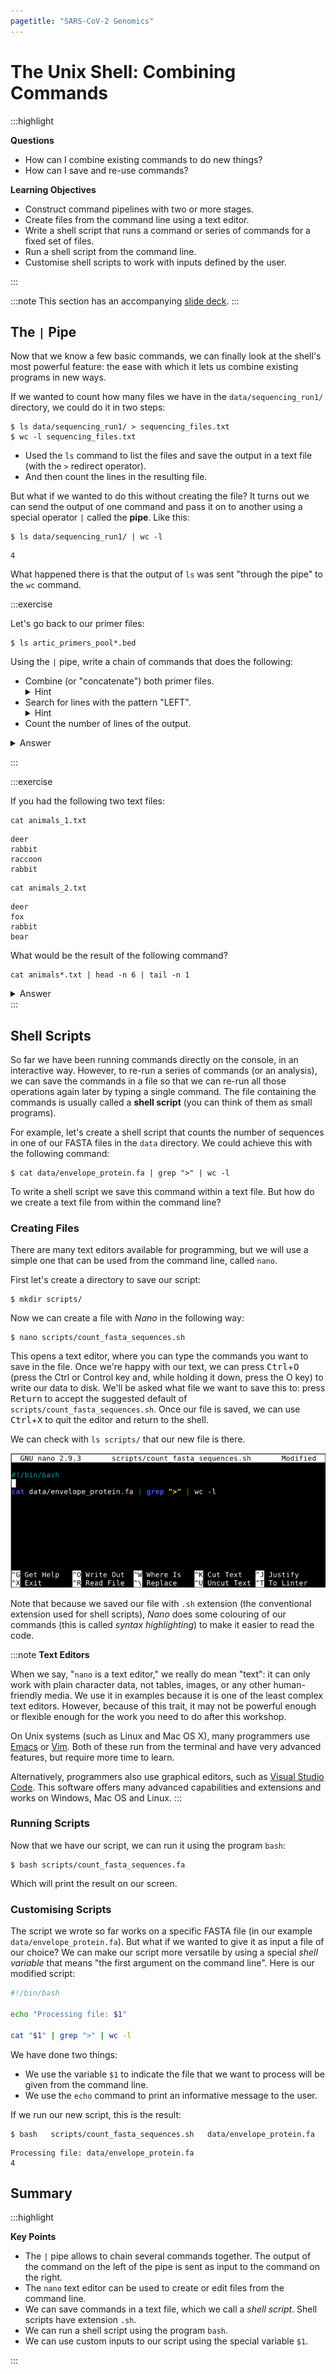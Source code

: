 ```yaml
---
pagetitle: "SARS-CoV-2 Genomics"
---
```


# The Unix Shell: Combining Commands

:::highlight

**Questions**

- How can I combine existing commands to do new things?
- How can I save and re-use commands?

**Learning Objectives**

- Construct command pipelines with two or more stages.
- Create files from the command line using a text editor.
- Write a shell script that runs a command or series of commands for a fixed set of files.
- Run a shell script from the command line.
- Customise shell scripts to work with inputs defined by the user. 

:::

:::note
This section has an accompanying <a href="https://docs.google.com/presentation/d/1lhN16pFpphxz2oO1T9x8xnSj6JRHeV9PLNXhK0FJZ2c/edit?usp=sharing" target="_blank">slide deck</a>.
:::

## The `|` Pipe

Now that we know a few basic commands, we can finally look at the shell's most powerful feature: the ease with which it lets us combine existing programs in new ways.

If we wanted to count how many files we have in the `data/sequencing_run1/` directory, we could do it in two steps:

```console
$ ls data/sequencing_run1/ > sequencing_files.txt
$ wc -l sequencing_files.txt
```

- Used the `ls` command to list the files and save the output in a text file (with the `>` redirect operator).
- And then count the lines in the resulting file. 

But what if we wanted to do this without creating the file?
It turns out we can send the output of one command and pass it on to another using a special operator `|` called the **pipe**.
Like this:

```console
$ ls data/sequencing_run1/ | wc -l
```

```
4
```

What happened there is that the output of `ls` was sent "through the pipe" to the `wc` command. 

:::exercise

Let's go back to our primer files: 

```console
$ ls artic_primers_pool*.bed
```

Using the `|` pipe, write a chain of commands that does the following:

- Combine (or "concatenate") both primer files. <details><summary>Hint</summary>Use the `cat` command.</details>
- Search for lines with the pattern "LEFT". <details><summary>Hint</summary>Use the `grep` command.</details>
- Count the number of lines of the output.

<details><summary>Answer</summary>

The three commands we want to use to achieve this are:

- `cat` to _concatenate_ the files.
- `grep` to only print the lines that match "LEFT".
- `wc -l` to count the number of lines. 

We can chain all the commands together like this:

```console
$ cat artic_primers_pool*.bed | grep "LEFT" | wc -l
```

```
109
```

</details>

:::


:::exercise

If you had the following two text files:

```console
cat animals_1.txt
```

```
deer
rabbit
raccoon
rabbit
```

```console
cat animals_2.txt
```

```
deer
fox
rabbit
bear
```

What would be the result of the following command?

```console
cat animals*.txt | head -n 6 | tail -n 1
```

<details><summary>Answer</summary>

The result would be "fox". 
Let's go through this step-by-step.

`cat animals*.txt` would combine the content of both files:

```
deer
rabbit
raccoon
rabbit
deer
fox
rabbit
bear
```

`head -n 6` would then print the first six lines of the combined file, so:

```
deer
rabbit
raccoon
rabbit
deer
fox
```

And finally `tail -n 1` would return the last line of this output:

```
fox
```

</details>
:::


## Shell Scripts

So far we have been running commands directly on the console, in an interactive way. 
However, to re-run a series of commands (or an analysis), we can save the commands in a file so that we can re-run all those operations again later by typing a single command. 
The file containing the commands is usually called a **shell script** (you can think of them as small programs).

For example, let's create a shell script that counts the number of sequences in one of our FASTA files in the `data` directory. 
We could achieve this with the following command: 

```console
$ cat data/envelope_protein.fa | grep ">" | wc -l
```

To write a shell script we save this command within a text file. 
But how do we create a text file from within the command line?

### Creating Files

There are many text editors available for programming, but we will use a simple one that can be used from the command line, called `nano`. 

First let's create a directory to save our script:

```console
$ mkdir scripts/
```

Now we can create a file with _Nano_ in the following way:

```console
$ nano scripts/count_fasta_sequences.sh
```

This opens a text editor, where you can type the commands you want to save in the file. 
Once we're happy with our text, we can press <kbd>Ctrl</kbd>+<kbd>O</kbd> (press the Ctrl or Control key and, while holding it down, press the O key) to write our data to disk. 
We'll be asked what file we want to save this to: press <kbd>Return</kbd> to accept the suggested default of `scripts/count_fasta_sequences.sh`.
Once our file is saved, we can use <kbd>Ctrl</kbd>+<kbd>X</kbd> to quit the editor and return to the shell.

We can check with `ls scripts/` that our new file is there. 

![Screenshot of the command line text editor _Nano_. In this example, we also included `!#/bin/bash` in the first line of the script. This is called a [_shebang_](https://en.wikipedia.org/wiki/Shebang_(Unix)) and is a way to inform that this script uses the program `bash` to run the script.](images/nano.png)

Note that because we saved our file with `.sh` extension (the conventional extension used for shell scripts), _Nano_ does some colouring of our commands (this is called _syntax highlighting_) to make it easier to read the code. 

:::note
**Text Editors**

When we say, "`nano` is a text editor," we really do mean "text": it can only work with plain character data, not tables, images, or any other human-friendly media. 
We use it in examples because it is one of the least complex text editors. 
However, because of this trait, it may not be powerful enough or flexible enough for the work you need to do after this workshop. 

On Unix systems (such as Linux and Mac OS X), many programmers use [Emacs](http://www.gnu.org/software/emacs/) or [Vim](http://www.vim.org/). 
Both of these run from the terminal and have very advanced features, but require more time to learn. 

Alternatively, programmers also use graphical editors, such as [Visual Studio Code](105-vs_code.md).
This software offers many advanced capabilities and extensions and works on Windows, Mac OS and Linux. 
:::


### Running Scripts

Now that we have our script, we can run it using the program `bash`:

```console
$ bash scripts/count_fasta_sequences.fa
```

Which will print the result on our screen. 


### Customising Scripts

The script we wrote so far works on a specific FASTA file (in our example `data/envelope_protein.fa`). 
But what if we wanted to give it as input a file of our choice? 
We can make our script more versatile by using a special _shell variable_ that means "the first argument on the command line".
Here is our modified script:

```bash
#!/bin/bash

echo "Processing file: $1"

cat "$1" | grep ">" | wc -l
```

We have done two things: 

- We use the variable `$1` to indicate the file that we want to process will be given from the command line.
- We use the `echo` command to print an informative message to the user.

If we run our new script, this is the result: 

```console
$ bash   scripts/count_fasta_sequences.sh   data/envelope_protein.fa
```

```
Processing file: data/envelope_protein.fa
4
```

## Summary

:::highlight

**Key Points**

- The `|` pipe allows to chain several commands together. The output of the command on the left of the pipe is sent as input to the command on the right.
- The `nano` text editor can be used to create or edit files from the command line. 
- We can save commands in a text file, which we call a _shell script_. Shell scripts have extension `.sh`.
- We can run a shell script using the program `bash`. 
- We can use custom inputs to our script using the special variable `$1`.

:::
